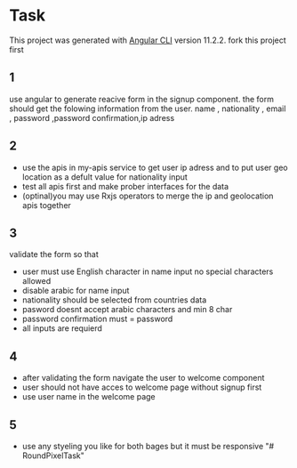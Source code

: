 # Task
This project was generated with [Angular CLI](https://github.com/angular/angular-cli) version 11.2.2.
fork this project first

 
## 1
use angular to generate reacive form in the signup component.
 the form should get the folowing information from the user.
 name , nationality , email , password ,password confirmation,ip adress

## 2
 * use the apis in my-apis service to get user ip adress and to put user geo location as a defult value for nationality input
 * test all apis first and make prober interfaces for the data
 * (optinal)you may use Rxjs operators to  merge the ip and geolocation apis together

## 3
validate the form so that 
* user must use English character in name input no special characters allowed
* disable arabic for name input
* nationality should be selected from countries data
* pasword doesnt accept arabic characters and min 8 char
* password confirmation must  = password
* all inputs are requierd

## 4
* after validating the form navigate the user to welcome component 
* user should not have acces to welcome page without signup first
* use user name in the welcome page
## 5
  * use any styeling you like for both bages but it must be responsive
"# RoundPixelTask" 
